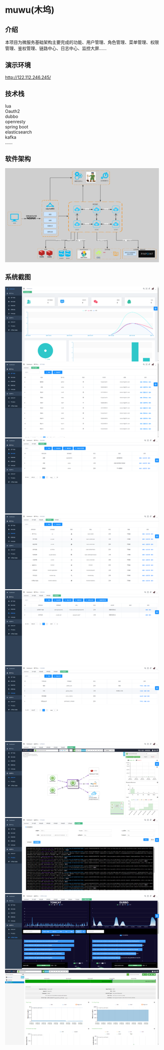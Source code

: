 # muwu(木坞)

## 介绍
本项目为微服务基础架构主要完成的功能、用户管理、角色管理、菜单管理、权限管理、鉴权管理、链路中心、日志中心、监控大屏......

## 演示环境
http://122.112.246.245/

## 技术栈
lua  
Oauth2  
dubbo  
openresty  
spring boot  
elasticsearch  
kafka  
......  

## 软件架构
![架构图](doc/images/微服务系统架构图.png)

## 系统截图
![架构图](doc/images/首页.png)
![架构图](doc/images/用户信息.png)
![架构图](doc/images/角色信息.png)
![架构图](doc/images/菜单信息.png)
![架构图](doc/images/权限信息.png)
![架构图](doc/images/字典信息.png)
![架构图](doc/images/应用监控.png)
![架构图](doc/images/日志监控.png)
![架构图](doc/images/大屏统计监控.png)
![架构图](doc/images/资源监控.png)
